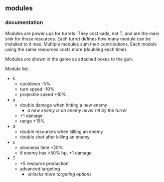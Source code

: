 ## modules

### documentation
Modules are power ups for turrets. They cost kads, not T, and are the main sink for those resources. Each turret defines how many module can be installed to it max. Multiple modules sum their contributions. Each module using the same resources costs more (doubling each time).

Modules are shown in the game as attached boxes to the gun. 

Module list:
- k
	- cooldown -5%
	- turn speed -10%
	- projectile speed +10%
- a
	- double damage when hitting a new enemy
		- _a new enemy is an enemy never hit by the turret_
	- +1 damage
	- range +15%
- d
	- double resources when killing an enemy
	- double shot after killing an enemy
- s
	- slowness time +20%
	- if enemy has >50% hp, +1 damage
- T
	- +5 resource production
	- advanced targeting
		- _unlocks more targeting options_
